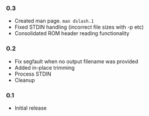 ### 0.3 ###
  * Created man page. `man dslash.1`
  * Fixed STDIN handling (incorrect file sizes with -p etc)
  * Consolidated ROM header reading functionality

### 0.2 ###
  * Fix segfault when no output filename was provided
  * Added in-place trimming
  * Process STDIN
  * Cleanup

### 0.1 ###
  * Initial release